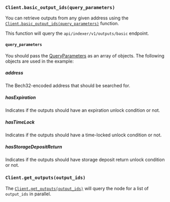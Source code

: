 ### `Client.basic_output_ids(query_parameters)`

You can retrieve outputs from any given address using the [`Client.basic_output_ids(query_parameters)`](iota_client/client/struct.Client.html#method.basic_output_ids)
function.

This function will query the `api/indexer/v1/outputs/basic` endpoint.

#### `query_parameters`

You should pass the [QueryParameters](ota_client/node_api/indexer/query_parameters/enum.QueryParameter.html) as an array
of objects. The following objects are used in the example:

##### address

The Bech32-encoded address that should be searched for.

##### hasExpiration

Indicates if the outputs should have an expiration unlock condition or not.

##### hasTimeLock

Indicates if the outputs should have a time-locked unlock condition or not.

##### hasStorageDepositReturn

Indicates if the outputs should have storage deposit return unlock condition or not.

### `Client.get_outputs(output_ids)`

The [`Client.get_outputs(output_ids)`](iota_client/client/struct.Client.html#method.get_outputs) will query the node for a list
of `output_ids` in parallel.
